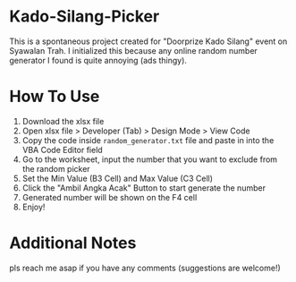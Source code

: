 # Kado-Silang-Picker
This is a spontaneous project created for "Doorprize Kado Silang" event on Syawalan Trah. I initialized this because any online random number generator I found is quite annoying (ads thingy).

# How To Use
1. Download the xlsx file
2. Open xlsx file > Developer (Tab) > Design Mode > View Code
3. Copy the code inside `random_generator.txt` file and paste in into the VBA Code Editor field
4. Go to the worksheet, input the number that you want to exclude from the random picker
5. Set the Min Value (B3 Cell) and Max Value (C3 Cell)
6. Click the "Ambil Angka Acak" Button to start generate the number
7. Generated number will be shown on the F4 cell
8. Enjoy!

# Additional Notes
pls reach me asap if you have any comments (suggestions are welcome!)
